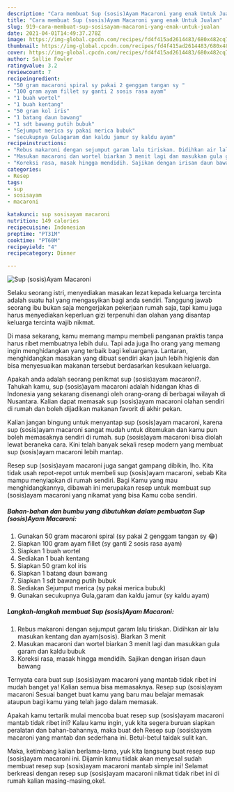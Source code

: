 ```yaml
---
description: "Cara membuat Sup (sosis)Ayam Macaroni yang enak Untuk Jualan"
title: "Cara membuat Sup (sosis)Ayam Macaroni yang enak Untuk Jualan"
slug: 919-cara-membuat-sup-sosisayam-macaroni-yang-enak-untuk-jualan
date: 2021-04-01T14:49:37.278Z
image: https://img-global.cpcdn.com/recipes/fd4f415ad2614483/680x482cq70/sup-sosisayam-macaroni-foto-resep-utama.jpg
thumbnail: https://img-global.cpcdn.com/recipes/fd4f415ad2614483/680x482cq70/sup-sosisayam-macaroni-foto-resep-utama.jpg
cover: https://img-global.cpcdn.com/recipes/fd4f415ad2614483/680x482cq70/sup-sosisayam-macaroni-foto-resep-utama.jpg
author: Sallie Fowler
ratingvalue: 3.2
reviewcount: 7
recipeingredient:
- "50 gram macaroni spiral sy pakai 2 genggam tangan sy "
- "100 gram ayam fillet sy ganti 2 sosis rasa ayam"
- "1 buah wortel"
- "1 buah kentang"
- "50 gram kol iris"
- "1 batang daun bawang"
- "1 sdt bawang putih bubuk"
- "Sejumput merica sy pakai merica bubuk"
- "secukupnya Gulagaram dan kaldu jamur sy kaldu ayam"
recipeinstructions:
- "Rebus makaroni dengan sejumput garam lalu tiriskan. Didihkan air lalu masukan kentang dan ayam(sosis). Biarkan 3 menit"
- "Masukan macaroni dan wortel biarkan 3 menit lagi dan masukkan gula garam dan kaldu bubuk"
- "Koreksi rasa, masak hingga mendidih. Sajikan dengan irisan daun bawang"
categories:
- Resep
tags:
- sup
- sosisayam
- macaroni

katakunci: sup sosisayam macaroni 
nutrition: 149 calories
recipecuisine: Indonesian
preptime: "PT31M"
cooktime: "PT60M"
recipeyield: "4"
recipecategory: Dinner

---
```



![Sup (sosis)Ayam Macaroni](https://img-global.cpcdn.com/recipes/fd4f415ad2614483/680x482cq70/sup-sosisayam-macaroni-foto-resep-utama.jpg)

Selaku seorang istri, menyediakan masakan lezat kepada keluarga tercinta adalah suatu hal yang mengasyikan bagi anda sendiri. Tanggung jawab seorang ibu bukan saja mengerjakan pekerjaan rumah saja, tapi kamu juga harus menyediakan keperluan gizi terpenuhi dan olahan yang disantap keluarga tercinta wajib nikmat.

Di masa  sekarang, kamu memang mampu membeli panganan praktis tanpa harus ribet membuatnya lebih dulu. Tapi ada juga lho orang yang memang ingin menghidangkan yang terbaik bagi keluarganya. Lantaran, menghidangkan masakan yang dibuat sendiri akan jauh lebih higienis dan bisa menyesuaikan makanan tersebut berdasarkan kesukaan keluarga. 



Apakah anda adalah seorang penikmat sup (sosis)ayam macaroni?. Tahukah kamu, sup (sosis)ayam macaroni adalah hidangan khas di Indonesia yang sekarang disenangi oleh orang-orang di berbagai wilayah di Nusantara. Kalian dapat memasak sup (sosis)ayam macaroni olahan sendiri di rumah dan boleh dijadikan makanan favorit di akhir pekan.

Kalian jangan bingung untuk menyantap sup (sosis)ayam macaroni, karena sup (sosis)ayam macaroni sangat mudah untuk ditemukan dan kamu pun boleh memasaknya sendiri di rumah. sup (sosis)ayam macaroni bisa diolah lewat beraneka cara. Kini telah banyak sekali resep modern yang membuat sup (sosis)ayam macaroni lebih mantap.

Resep sup (sosis)ayam macaroni juga sangat gampang dibikin, lho. Kita tidak usah repot-repot untuk membeli sup (sosis)ayam macaroni, sebab Kita mampu menyiapkan di rumah sendiri. Bagi Kamu yang mau menghidangkannya, dibawah ini merupakan resep untuk membuat sup (sosis)ayam macaroni yang nikamat yang bisa Kamu coba sendiri.

<!--inarticleads1-->

##### Bahan-bahan dan bumbu yang dibutuhkan dalam pembuatan Sup (sosis)Ayam Macaroni:

1. Gunakan 50 gram macaroni spiral (sy pakai 2 genggam tangan sy 😂)
1. Siapkan 100 gram ayam fillet (sy ganti 2 sosis rasa ayam)
1. Siapkan 1 buah wortel
1. Sediakan 1 buah kentang
1. Siapkan 50 gram kol iris
1. Siapkan 1 batang daun bawang
1. Siapkan 1 sdt bawang putih bubuk
1. Sediakan Sejumput merica (sy pakai merica bubuk)
1. Gunakan secukupnya Gula,garam dan kaldu jamur (sy kaldu ayam)




<!--inarticleads2-->

##### Langkah-langkah membuat Sup (sosis)Ayam Macaroni:

1. Rebus makaroni dengan sejumput garam lalu tiriskan. Didihkan air lalu masukan kentang dan ayam(sosis). Biarkan 3 menit
1. Masukan macaroni dan wortel biarkan 3 menit lagi dan masukkan gula garam dan kaldu bubuk
1. Koreksi rasa, masak hingga mendidih. Sajikan dengan irisan daun bawang




Ternyata cara buat sup (sosis)ayam macaroni yang mantab tidak ribet ini mudah banget ya! Kalian semua bisa memasaknya. Resep sup (sosis)ayam macaroni Sesuai banget buat kamu yang baru mau belajar memasak ataupun bagi kamu yang telah jago dalam memasak.

Apakah kamu tertarik mulai mencoba buat resep sup (sosis)ayam macaroni mantab tidak ribet ini? Kalau kamu ingin, yuk kita segera buruan siapkan peralatan dan bahan-bahannya, maka buat deh Resep sup (sosis)ayam macaroni yang mantab dan sederhana ini. Betul-betul taidak sulit kan. 

Maka, ketimbang kalian berlama-lama, yuk kita langsung buat resep sup (sosis)ayam macaroni ini. Dijamin kamu tiidak akan menyesal sudah membuat resep sup (sosis)ayam macaroni mantab simple ini! Selamat berkreasi dengan resep sup (sosis)ayam macaroni nikmat tidak ribet ini di rumah kalian masing-masing,oke!.

